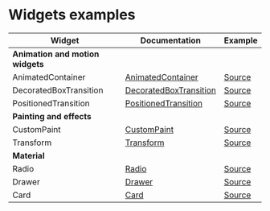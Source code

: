 # Widgets examples


| Widget                       | Documentation                                                        | Example |
|------------------------------|----------------------------------------------------------------------|---------|
| **Animation and motion widgets** |                                                                      |         |
| AnimatedContainer            | [AnimatedContainer][Doc_AnimatedContainer] | [Source][Source_AnimatedContainer]      |
| DecoratedBoxTransition            | [DecoratedBoxTransition][Doc_DecoratedBoxTransition] | [Source][Source_DecoratedBoxTransition]      |
| PositionedTransition            | [PositionedTransition][Doc_PositionedTransition] | [Source][Source_PositionedTransition]      |
| **Painting and effects** |                                                                      |         |
| CustomPaint            | [CustomPaint][Doc_CustomPaint] | [Source][Source_CustomPaint]      |
| Transform            | [Transform][Doc_Transform] | [Source][Source_Transform]      |
| **Material** |                                                                      |         |
| Radio            | [Radio][Doc_Radio] | [Source][Source_Radio]      |
| Drawer            | [Drawer][Doc_Drawer] | [Source][Source_Drawer]      |
| Card            | [Card][Doc_Card] | [Source][Source_Card]      |


[Doc_AnimatedContainer]:https://api.flutter.dev/flutter/widgets/AnimatedContainer-class.html
[Doc_DecoratedBoxTransition]:https://api.flutter.dev/flutter/widgets/DecoratedBoxTransition-class.html
[Doc_PositionedTransition]:https://api.flutter.dev/flutter/widgets/PositionedTransition-class.html
[Doc_CustomPaint]:https://api.flutter.dev/flutter/widgets/CustomPaint-class.html
[Doc_Transform]:https://api.flutter.dev/flutter/widgets/Transform-class.html
[Doc_Radio]:https://docs.flutter.io/flutter/material/Radio-class.html
[Doc_Drawer]:https://docs.flutter.io/flutter/material/Drawer-class.html
[Doc_Card]:https://api.flutter.dev/flutter/material/Card-class.html

[Source_AnimatedContainer]:/lib/animation_and_motion_widgets/animated_container.dart
[Source_DecoratedBoxTransition]:/lib/animation_and_motion_widgets/decorated_box_transition.dart
[Source_PositionedTransition]:/lib/animation_and_motion_widgets/positioned_transition.dart
[Source_CustomPaint]:/lib/painting_and_effects/custom_paint.dart
[Source_Transform]:/lib/painting_and_effects/transform.dart
[Source_Radio]:/lib/material_widgets/radio.dart
[Source_Drawer]:/lib/material_widgets/drawer.dart
[Source_Card]:/lib/material_widgets/card.dart


